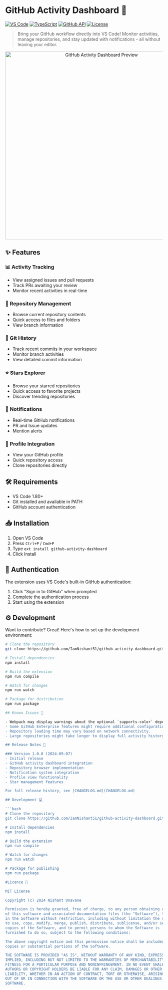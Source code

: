 # GitHub Activity Dashboard 🚀

[![VS Code](https://img.shields.io/badge/VS_Code-1.80+-blue.svg)](https://code.visualstudio.com/)
[![TypeScript](https://img.shields.io/badge/TypeScript-007ACC?style=flat&logo=typescript&logoColor=white)](https://www.typescriptlang.org/)
[![GitHub API](https://img.shields.io/badge/GitHub-API-green.svg)](https://docs.github.com/en/rest)
[![License](https://img.shields.io/badge/License-MIT-yellow.svg)](LICENSE)

> Bring your GitHub workflow directly into VS Code! Monitor activities, manage repositories, and stay updated with notifications - all without leaving your editor.

<p align="center">
  <img src="images/preview.gif" alt="GitHub Activity Dashboard Preview" width="600px">
</p>

## ✨ Features

### 📊 Activity Tracking
- View assigned issues and pull requests
- Track PRs awaiting your review
- Monitor recent activities in real-time

### 📂 Repository Management
- Browse current repository contents
- Quick access to files and folders
- View branch information

### 📜 Git History
- Track recent commits in your workspace
- Monitor branch activities
- View detailed commit information

### ⭐ Stars Explorer
- Browse your starred repositories
- Quick access to favorite projects
- Discover trending repositories

### 🔔 Notifications
- Real-time GitHub notifications
- PR and Issue updates
- Mention alerts

### 👤 Profile Integration
- View your GitHub profile
- Quick repository access
- Clone repositories directly

## 🛠️ Requirements

- VS Code 1.80+
- Git installed and available in PATH
- GitHub account authentication

## 📥 Installation

1. Open VS Code
2. Press `Ctrl+P` / `Cmd+P`
3. Type `ext install github-activity-dashboard`
4. Click Install

## 🔐 Authentication

The extension uses VS Code's built-in GitHub authentication:
1. Click "Sign in to GitHub" when prompted
2. Complete the authentication process
3. Start using the extension

## ⚙️ Development

Want to contribute? Great! Here's how to set up the development environment:

```bash
# Clone the repository
git clone https://github.com/IamNishant51/github-activity-dashboard.git

# Install dependencies
npm install

# Build the extension
npm run compile

# Watch for changes
npm run watch

# Package for distribution
npm run package

## Known Issues 🐛

- Webpack may display warnings about the optional `supports-color` dependency from `debug`. This is safe to ignore and doesn't affect functionality.
- Some GitHub Enterprise features might require additional configuration.
- Repository loading time may vary based on network connectivity.
- Large repositories might take longer to display full activity history.

## Release Notes 📝

### Version 1.0.0 (2024-09-07)
- Initial release
- GitHub activity dashboard integration
- Repository browser implementation
- Notification system integration
- Profile view functionality
- Star management features

For full release history, see [CHANGELOG.md](CHANGELOG.md)

## Development 💻

```bash
# Clone the repository
git clone https://github.com/IamNishant51/github-activity-dashboard.git

# Install dependencies
npm install

# Build the extension
npm run compile

# Watch for changes
npm run watch

# Package for publishing
npm run package

#Licence 📄

MIT License

Copyright (c) 2024 Nishant Unavane

Permission is hereby granted, free of charge, to any person obtaining a copy
of this software and associated documentation files (the "Software"), to deal
in the Software without restriction, including without limitation the rights
to use, copy, modify, merge, publish, distribute, sublicense, and/or sell
copies of the Software, and to permit persons to whom the Software is
furnished to do so, subject to the following conditions:

The above copyright notice and this permission notice shall be included in all
copies or substantial portions of the Software.

THE SOFTWARE IS PROVIDED "AS IS", WITHOUT WARRANTY OF ANY KIND, EXPRESS OR
IMPLIED, INCLUDING BUT NOT LIMITED TO THE WARRANTIES OF MERCHANTABILITY,
FITNESS FOR A PARTICULAR PURPOSE AND NONINFRINGEMENT. IN NO EVENT SHALL THE
AUTHORS OR COPYRIGHT HOLDERS BE LIABLE FOR ANY CLAIM, DAMAGES OR OTHER
LIABILITY, WHETHER IN AN ACTION OF CONTRACT, TORT OR OTHERWISE, ARISING FROM,
OUT OF OR IN CONNECTION WITH THE SOFTWARE OR THE USE OR OTHER DEALINGS IN THE
SOFTWARE.